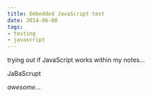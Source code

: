 ```yaml
---
title: Embedded JavaScript test
date: 2014-06-08
tags:
- testing
- javascript
---
```

trying out if JavaScript works within my notes...

<div id="jsplayground">JaBaScrupt</div>

*awesome*...

<script src="test.js" type="text/javascript"></script>
